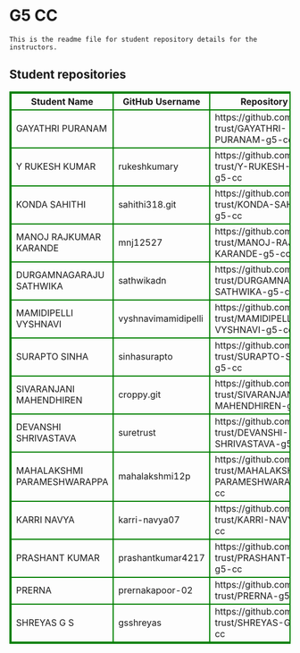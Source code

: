 # G5 CC
    This is the readme file for student repository details for the instructors.
## Student repositories 
<table style="border : 2px solid green; width:100%;">
<tr >
<th style="border : 2px solid green;">Student Name</th>
<th style="border : 2px solid green;">GitHub Username</th>
<th style="border : 2px solid green;">Repository link</th>
</tr>
<tr style="border : 2px solid green;">
<td style="border : 2px solid green;">GAYATHRI PURANAM</td> 

<td style="border : 2px solid green;"></td> 

<td style="border : 2px solid green;">https://github.com/sure-trust/GAYATHRI-PURANAM-g5-cc</td> 
</tr>

<tr style="border : 2px solid green;">
<td style="border : 2px solid green;">Y RUKESH KUMAR</td> 

<td style="border : 2px solid green;">rukeshkumary</td> 

<td style="border : 2px solid green;">https://github.com/sure-trust/Y-RUKESH-KUMAR-g5-cc</td> 
</tr>

<tr style="border : 2px solid green;">
<td style="border : 2px solid green;">KONDA SAHITHI</td> 

<td style="border : 2px solid green;">sahithi318.git</td> 

<td style="border : 2px solid green;">https://github.com/sure-trust/KONDA-SAHITHI-g5-cc</td> 
</tr>

<tr style="border : 2px solid green;">
<td style="border : 2px solid green;">MANOJ RAJKUMAR KARANDE</td> 

<td style="border : 2px solid green;">mnj12527</td> 

<td style="border : 2px solid green;">https://github.com/sure-trust/MANOJ-RAJKUMAR-KARANDE-g5-cc</td> 
</tr>

<tr style="border : 2px solid green;">
<td style="border : 2px solid green;">DURGAMNAGARAJU SATHWIKA</td> 

<td style="border : 2px solid green;">sathwikadn</td> 

<td style="border : 2px solid green;">https://github.com/sure-trust/DURGAMNAGARAJU-SATHWIKA-g5-cc</td> 
</tr>

<tr style="border : 2px solid green;">
<td style="border : 2px solid green;">MAMIDIPELLI VYSHNAVI</td> 

<td style="border : 2px solid green;">vyshnavimamidipelli</td> 

<td style="border : 2px solid green;">https://github.com/sure-trust/MAMIDIPELLI-VYSHNAVI-g5-cc</td> 
</tr>

<tr style="border : 2px solid green;">
<td style="border : 2px solid green;">SURAPTO SINHA</td> 

<td style="border : 2px solid green;">sinhasurapto</td> 

<td style="border : 2px solid green;">https://github.com/sure-trust/SURAPTO-SINHA-g5-cc</td> 
</tr>

<tr style="border : 2px solid green;">
<td style="border : 2px solid green;">SIVARANJANI MAHENDHIREN</td> 

<td style="border : 2px solid green;">croppy.git</td> 

<td style="border : 2px solid green;">https://github.com/sure-trust/SIVARANJANI-MAHENDHIREN-g5-cc</td> 
</tr>

<tr style="border : 2px solid green;">
<td style="border : 2px solid green;">DEVANSHI SHRIVASTAVA</td> 

<td style="border : 2px solid green;">suretrust</td> 

<td style="border : 2px solid green;">https://github.com/sure-trust/DEVANSHI-SHRIVASTAVA-g5-cc</td> 
</tr>

<tr style="border : 2px solid green;">
<td style="border : 2px solid green;">MAHALAKSHMI PARAMESHWARAPPA</td> 

<td style="border : 2px solid green;">mahalakshmi12p</td> 

<td style="border : 2px solid green;">https://github.com/sure-trust/MAHALAKSHMI-PARAMESHWARAPPA-g5-cc</td> 
</tr>

<tr style="border : 2px solid green;">
<td style="border : 2px solid green;">KARRI NAVYA</td> 

<td style="border : 2px solid green;">karri-navya07</td> 

<td style="border : 2px solid green;">https://github.com/sure-trust/KARRI-NAVYA-g5-cc</td> 
</tr>

<tr style="border : 2px solid green;">
<td style="border : 2px solid green;">PRASHANT KUMAR</td> 

<td style="border : 2px solid green;">prashantkumar4217</td> 

<td style="border : 2px solid green;">https://github.com/sure-trust/PRASHANT-KUMAR-g5-cc</td> 
</tr>

<tr style="border : 2px solid green;">
<td style="border : 2px solid green;">PRERNA</td> 

<td style="border : 2px solid green;">prernakapoor-02</td> 

<td style="border : 2px solid green;">https://github.com/sure-trust/PRERNA-g5-cc</td> 
</tr>

<tr style="border : 2px solid green;">
<td style="border : 2px solid green;">SHREYAS G S</td> 

<td style="border : 2px solid green;">gsshreyas</td> 

<td style="border : 2px solid green;">https://github.com/sure-trust/SHREYAS-G-S-g5-cc</td> 
</tr>
